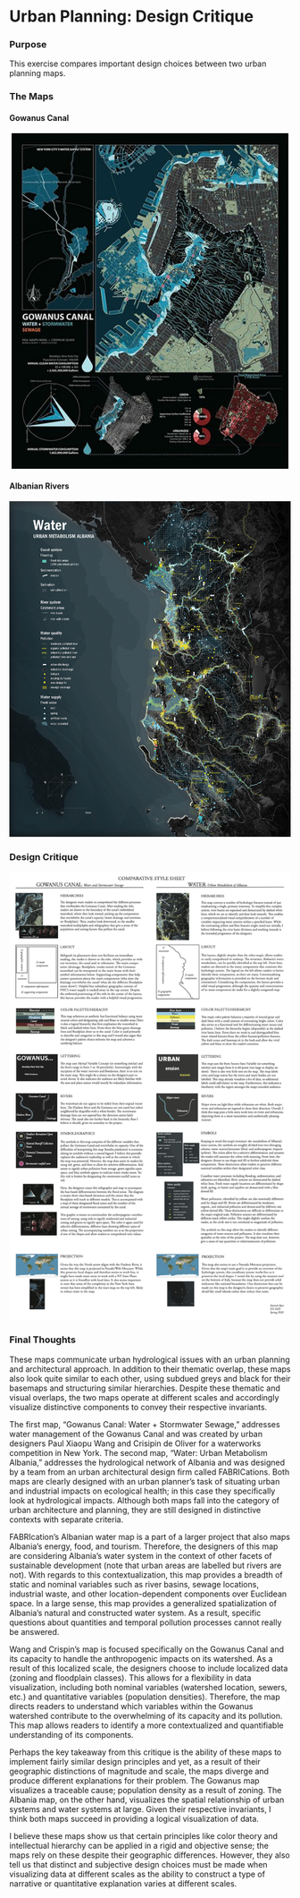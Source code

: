 # Urban Planning: Design Critique

### Purpose

This exercise compares important design choices between two urban planning maps.

### The Maps

#### Gowanus Canal 

<p align="center">
  <img height="600" src="GowanusCanalMaporiginal.jpg">
  </p>

#### Albanian Rivers

<p align="center">
  <img height="600" src="AlbaniaRiversMap.jpg">
  </p>

### Design Critique

![image3](burt_mapcritique.png)

### Final Thoughts

These maps communicate urban hydrological issues with an urban planning and architectural approach. In addition to their thematic overlap, these maps also look quite similar to each other, using subdued greys and black for their basemaps and structuring similar hierarchies. Despite these thematic and visual overlaps, the two maps operate at different scales and accordingly visualize distinctive components to convey their respective invariants. 

The first map, “Gowanus Canal: Water + Stormwater Sewage,” addresses water management of the Gowanus Canal and was created by urban designers Paul Xiaopu Wang and Crisipin de Oliver for a waterworks competition in New York. The second map, “Water: Urban Metabolism Albania,” addresses the hydrological network of Albania and was designed by a team from an urban architectural design firm called FABRICations.  Both maps are clearly designed with an urban planner’s task of situating urban and industrial impacts on ecological health; in this case they specifically look at hydrological impacts. Although both maps fall into the category of urban architecture and planning, they are still designed in distinctive contexts with separate criteria.  

FABRIcation’s Albanian water map is a part of a larger project that also maps Albania’s energy, food, and tourism. Therefore, the designers of this map are considering Albania’s water system in the context of other facets of sustainable development (note that urban areas are labelled but rivers are not). With regards to this contextualization, this map provides a breadth of static and nominal variables such as river basins, sewage locations, industrial waste, and other location-dependent components over Euclidean space. In a large sense, this map provides a generalized spatialization of Albania’s natural and constructed water system. As a result, specific questions about quantities and temporal pollution processes cannot really be answered.

Wang and Crispin’s map is focused specifically on the Gowanus Canal and its capacity to handle the anthropogenic impacts on its watershed. As a result of this localized scale, the designers choose to include localized data (zoning and floodplain classes). This allows for a flexibility in data visualization, including both nominal variables (watershed location, sewers, etc.) and quantitative variables (population densities). Therefore, the map directs readers to understand which variables within the Gowanus watershed contribute to the overwhelming of its capacity and its pollution. This map allows readers to identify a more contextualized and quantifiable understanding of its components.  

Perhaps the key takeaway from this critique is the ability of these maps to implement fairly similar design principles and yet, as a result of their geographic distinctions of magnitude and scale, the maps diverge and produce different explanations for their problem. The Gowanus map visualizes a traceable cause; population density as a result of zoning. The Albania map, on the other hand, visualizes the spatial relationship of urban systems and water systems at large. Given their respective invariants, I think both maps succeed in providing a logical visualization of data.

I believe these maps show us that certain principles like color theory and intellectual hierarchy can be applied in a rigid and objective sense; the maps rely on these despite their geographic differences. However, they also tell us that distinct and subjective design choices must be made when visualizing data at different scales as the ability to construct a type of narrative or quantitative explanation varies at different scales.
